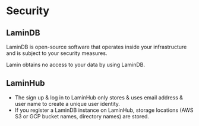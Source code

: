 # Security

## LaminDB

LaminDB is open-source software that operates inside your infrastructure and is subject to your security measures.

Lamin obtains no access to your data by using LaminDB.

## LaminHub

- The sign up & log in to LaminHub only stores & uses email address & user name to create a unique user identity.
- If you register a LaminDB instance on LaminHub, storage locations (AWS S3 or GCP bucket names, directory names) are stored.
